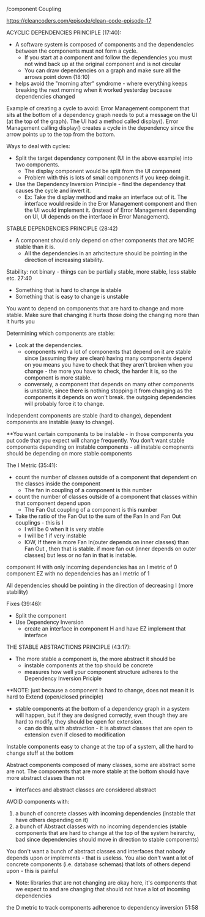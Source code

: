 /component Coupling

https://cleancoders.com/episode/clean-code-episode-17


ACYCLIC DEPENDENCIES PRINCIPLE (17:40):
- A software system is composed of components and the dependencies between the components must not form a cycle.
  - If you start at a component and follow the dependencies you must not wind back up at the original component and is not circular
  - You can draw dependencies on a graph and make sure all the arrows point down (18:10)
- helps avoid the "morning after" syndrome - where everything keeps breaking the next morning when it worked yesterday because dependencies changed   

Example of creating a cycle to avoid: 
Error Management component that sits at the bottom of a dependency graph needs to put a message on the UI (at the top of the graph).
The UI had a method called display(). Error Management calling display() creates a cycle in the dependency since the arrow points up to the top from the bottom.

Ways to deal with cycles:
- Split the target dependency component (UI in the above example) into two components.
  - The display component would be split from the UI component
  - Problem with this is lots of small components if you keep doing it.
- Use the Dependency Inversion Principle - find the dependency that causes the cycle and invert it.
  - Ex: Take the display method and make an interface out of it. The interface would reside in the Eror Management component and then the UI would implement it. (instead of Error Management depending on UI, UI depends on the interface in Error Management). 


STABLE DEPENDENCIES PRINCIPLE (28:42)

- A component should only depend on other components that are MORE stable than it is.
  - All the dependencies in an arhcitecture should be pointing in the direction of increasing stability.

Stability: not binary - things can be partially stable, more stable, less stable etc. 27:40
  - Something that is hard to change is stable
  - Something that is easy to change is unstable

You want to depend on components that are hard to change and more stable. Make sure that changing it hurts those doing the changing more than it hurts you

Determining which components are stable:
- Look at the dependencies.
  - components with a lot of components that depend on it are stable since (assuming they are clean) having many components depend on you means you have to check that they aren't broken when you change - the more you have to check, the harder it is, so the component is more stable.
  - conversely, a component that depends on many other components is unstable, since there is nothing stopping it from changing as the components it depends on won't break. the outgoing dependencies will probably force it to change.

Independent components are stable (hard to change), dependent components are instable (easy to change).

**You want certain components to be instable - in those components you put code that you expect will change frequently.
You don't want stable components depending on instable components - all instable comopnents should be depending on more stable components

The I Metric (35:41):
- count the number of classes outside of a component that dependent on the classes inside the component
  - The fan in coupling of a component is this number
- count the number of classes outside of a component that classes within that component depend upon
  - The Fan Out coupling of a component is this number
- Take the ratio of the Fan Out to the sum of the Fan In and Fan Out couplings - this is I
  - I will be 0 when it is very stable
  - I will be 1 if very instable
  - IOW, If there is more Fan In(outer depends on inner classes) than Fan Out , then that is stable. if more fan out (inner depends on outer classes) but less or no fan in that is instable. 

component H with only incoming dependencies has an I metric of 0
component EZ with no dependencies has an I metric of 1

All dependencies should be pointing in the direction of decreasing I (more stability)
 
Fixes (39:46):
- Split the component
- Use Dependency Inversion
  - create an interface in component H and have EZ implement that interface


THE STABLE ABSTRACTIONS PRINCIPLE (43:17):

- The more stable a component is, the more abstract it should be
  - instable components at the top should be concrete
  - measures how well your component structure adheres to the Dependency Inversion Priciple

**NOTE: just because a component is hard to change, does not mean it is hard to Extend (open/closed principle)
- stable components at the bottom of a dependency graph in a system will happen, but if they are designed correctly, even though they are hard to modify, they should be open for extension.
  - can do this with abstraction - it is abstract classes that are open to extension even if closed to modification

Instable components easy to change at the top of a system, all the hard to change stuff at the bottom

Abstract components composed of many classes, some are abstract some are not. The components that are more stable at the bottom should have more abstract classes than not
  - interfaces and abstract classes are considered abstract

AVOID components with:
1. a bunch of concrete classes with incoming dependencies (instable that have others depending on it)
2. a bunch of Abstract classes with no incoming dependencies (stable components that are hard to change at the top of the system heirarchy, bad since dependencies should move in direction to stable components)

You don't want a bunch of abstract classes and interfaces that nobody depends upon or implements - that is useless.
You also don't want a lot of concrete components (i.e. database schemas) that lots of others depend upon - this is painful
  - Note: libraries that are not changing are okay here, it's components that we expect to and are changing that should not have a lot of incoming dependencies


the D metric to track components adherence to dependency inversion 51:58